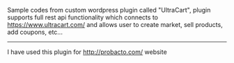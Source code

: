 Sample codes from custom wordpress plugin called "UltraCart", plugin supports full rest api functionality which connects to https://www.ultracart.com/
and allows user to create market, sell products, add coupons, etc...

--------
I have used this plugin for http://probacto.com/ website
